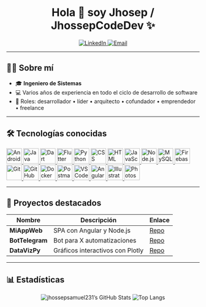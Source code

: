 <!-- ========= CABECERA ========= -->
<h1 align="center">Hola 👋 soy Jhosep / JhossepCodeDev ✨</h1>

<p align="center">
  <a href="https://www.linkedin.com/in/jhossep-llacctahuaman-c-a9ba49272/" target="_blank">
    <img src="https://img.shields.io/badge/LinkedIn-0077B5?style=for-the-badge&logo=linkedin&logoColor=white" alt="LinkedIn"/>
  </a>
  <a href="mailto:jhossepsamuel23@gmail.com" target="_blank">
    <img src="https://img.shields.io/badge/Email-D14836?style=for-the-badge&logo=gmail&logoColor=white" alt="Email"/>
  </a>
</p>

---

## 👨‍💻 Sobre mí
- 🎓 **Ingeniero de Sistemas**  
- 💻 Varios años de experiencia en todo el ciclo de desarrollo de software  
- 📝 Roles: desarrollador • líder • arquitecto • cofundador • emprendedor • freelance  

---

## 🛠 Tecnologías conocidas
<p align="left">
  <a href="https://developer.android.com/studio" target="_blank">
    <img src="https://skillicons.dev/icons?i=androidstudio" alt="Android Studio" height="40"/>
  </a>
  <a href="https://www.oracle.com/java/" target="_blank">
    <img src="https://skillicons.dev/icons?i=java" alt="Java" height="40"/>
  </a>
  <a href="https://dart.dev" target="_blank">
    <img src="https://skillicons.dev/icons?i=dart" alt="Dart" height="40"/>
  </a>
  <a href="https://flutter.dev" target="_blank">
    <img src="https://skillicons.dev/icons?i=flutter" alt="Flutter" height="40"/>
  </a>
  <a href="https://www.python.org" target="_blank">
    <img src="https://skillicons.dev/icons?i=py" alt="Python" height="40"/>
  </a>
  <a href="https://developer.mozilla.org/docs/Web/CSS" target="_blank">
    <img src="https://skillicons.dev/icons?i=css" alt="CSS" height="40"/>
  </a>
  <a href="https://developer.mozilla.org/docs/Web/HTML" target="_blank">
    <img src="https://skillicons.dev/icons?i=html" alt="HTML" height="40"/>
  </a>
  <a href="https://developer.mozilla.org/docs/Web/JavaScript" target="_blank">
    <img src="https://skillicons.dev/icons?i=js" alt="JavaScript" height="40"/>
  </a>
  <a href="https://nodejs.org" target="_blank">
    <img src="https://skillicons.dev/icons?i=nodejs" alt="Node.js" height="40"/>
  </a>
  <a href="https://www.mysql.com" target="_blank">
    <img src="https://skillicons.dev/icons?i=mysql" alt="MySQL" height="40"/>
  </a>
  <a href="https://firebase.google.com/docs" target="_blank">
    <img src="https://skillicons.dev/icons?i=firebase" alt="Firebase" height="40"/>
  </a>
  <a href="https://git-scm.com/doc" target="_blank">
    <img src="https://skillicons.dev/icons?i=git" alt="Git" height="40"/>
  </a>
  <a href="https://docs.github.com" target="_blank">
    <img src="https://skillicons.dev/icons?i=github" alt="GitHub" height="40"/>
  </a>
  <a href="https://docs.docker.com" target="_blank">
    <img src="https://skillicons.dev/icons?i=docker" alt="Docker" height="40"/>
  </a>
  <a href="https://learning.postman.com/docs" target="_blank">
    <img src="https://skillicons.dev/icons?i=postman" alt="Postman" height="40"/>
  </a>
  <a href="https://code.visualstudio.com/docs" target="_blank">
    <img src="https://skillicons.dev/icons?i=vscode" alt="VSCode" height="40"/>
  </a>
  <a href="https://angular.io/docs" target="_blank">
    <img src="https://skillicons.dev/icons?i=angular" alt="Angular" height="40"/>
  </a>
  <a href="https://www.adobe.com/products/illustrator" target="_blank">
    <img src="https://skillicons.dev/icons?i=ai" alt="Illustrator" height="40"/>
  </a>
  <a href="https://www.adobe.com/products/photoshop" target="_blank">
    <img src="https://skillicons.dev/icons?i=ps" alt="Photoshop" height="40"/>
  </a>
</p>

---

## 🚀 Proyectos destacados
| Nombre         | Descripción                            | Enlace                |
| -------------- | -------------------------------------- | --------------------- |
| **MiAppWeb**   | SPA con Angular y Node.js              | [Repo](#)             |
| **BotTelegram**| Bot para X automatizaciones            | [Repo](#)             |
| **DataVizPy**  | Gráficos interactivos con Plotly       | [Repo](#)             |

---

## 📊 Estadísticas
<p align="center">
  <img
    src="https://github-readme-stats.vercel.app/api?username=jhossepsamuel231&show_icons=true&theme=dark"
    alt="jhossepsamuel231’s GitHub Stats"
  />
  <img
    src="https://github-readme-stats.vercel.app/api/top-langs/?username=jhossepsamuel231&layout=compact&theme=dark"
    alt="Top Langs"
  />
</p>



